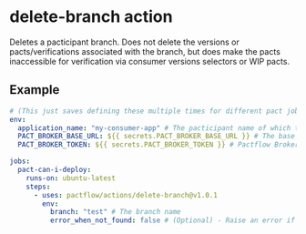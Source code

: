 # delete-branch action

Deletes a pacticipant branch. Does not delete the versions or pacts/verifications associated with the branch, but does make the pacts inaccessible for verification via consumer versions selectors or WIP pacts.

## Example

```yml
# (This just saves defining these multiple times for different pact jobs)
env:
  application_name: "my-consumer-app" # The pacticipant name of which the branch belongs to
  PACT_BROKER_BASE_URL: ${{ secrets.PACT_BROKER_BASE_URL }} # The base URL of the Pact Broker
  PACT_BROKER_TOKEN: ${{ secrets.PACT_BROKER_TOKEN }} # Pactflow Broker API Read/Write token

jobs:
  pact-can-i-deploy:
    runs-on: ubuntu-latest
    steps:
      - uses: pactflow/actions/delete-branch@v1.0.1
        env:
          branch: "test" # The branch name
          error_when_not_found: false # (Optional) - Raise an error if the branch that is to be deleted is not found, default true
```

